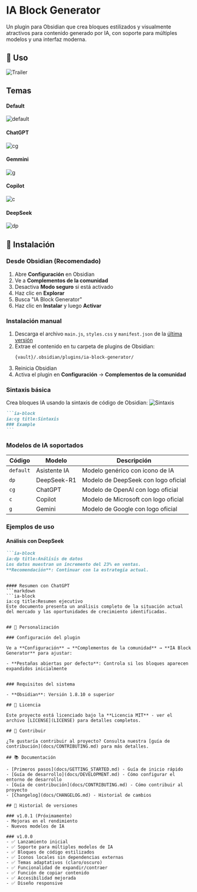 # IA Block Generator

Un plugin para Obsidian que crea bloques estilizados y visualmente atractivos para contenido generado por IA, con soporte para múltiples modelos y una interfaz moderna.

## 📖 Uso
![Trailer](https://github.com/user-attachments/assets/90ba11fa-594e-4191-b68b-644885c8f703)

## Temas
#### Default
![default](https://github.com/user-attachments/assets/8cf9d104-0129-4f7b-a205-ad0354cbb2ee)
#### ChatGPT
![cg](https://github.com/user-attachments/assets/ef8494a2-8052-4200-b633-eb70d3c92aa0)
#### Gemmini
![g](https://github.com/user-attachments/assets/fdf4132f-db78-4b6c-a682-f822251ac529)
#### Copilot
![c](https://github.com/user-attachments/assets/7cfb1f48-f639-4171-b990-ca1e80ebeeb9)
#### DeepSeek
![dp](https://github.com/user-attachments/assets/fc555e7b-61ad-4573-8f2a-03600d5a86ea)

## 🚀 Instalación

### Desde Obsidian (Recomendado)
1. Abre **Configuración** en Obsidian
2. Ve a **Complementos de la comunidad**
3. Desactiva **Modo seguro** si está activado
4. Haz clic en **Explorar**
5. Busca "IA Block Generator"
6. Haz clic en **Instalar** y luego **Activar**

### Instalación manual
1. Descarga el archivo `main.js`, `styles.css` y `manifest.json` de la [última versión](https://github.com/ralf52/Ia-Block/releases)
2. Extrae el contenido en tu carpeta de plugins de Obsidian:
   ```
   {vault}/.obsidian/plugins/ia-block-generator/
   ```
3. Reinicia Obsidian
4. Activa el plugin en **Configuración** → **Complementos de la comunidad**



### Sintaxis básica

Crea bloques IA usando la sintaxis de código de Obsidian:
![Sintaxis](https://github.com/user-attachments/assets/2623d568-e1d1-4fe6-81fa-56695a805b1e)

````markdown
```ia-block
ia:cg title:Sintaxis
### Example
```
````

### Modelos de IA soportados

| Código | Modelo | Descripción |
|--------|--------|-------------|
| `default` | Asistente IA | Modelo genérico con icono de IA |
| `dp` | DeepSeek-R1 | Modelo de DeepSeek con logo oficial |
| `cg` | ChatGPT | Modelo de OpenAI con logo oficial |
| `c` | Copilot | Modelo de Microsoft con logo oficial |
| `g` | Gemini | Modelo de Google con logo oficial |

### Ejemplos de uso

#### Análisis con DeepSeek
```markdown
```ia-block
ia:dp title:Análisis de datos
Los datos muestran un incremento del 23% en ventas.
**Recomendación**: Continuar con la estrategia actual.
```
```

#### Resumen con ChatGPT
```markdown
```ia-block
ia:cg title:Resumen ejecutivo
Este documento presenta un análisis completo de la situación actual
del mercado y las oportunidades de crecimiento identificadas.
```
```

## 🎨 Personalización

### Configuración del plugin

Ve a **Configuración** → **Complementos de la comunidad** → **IA Block Generator** para ajustar:

- **Pestañas abiertas por defecto**: Controla si los bloques aparecen expandidos inicialmente


### Requisitos del sistema

- **Obsidian**: Versión 1.8.10 o superior

## 📝 Licencia

Este proyecto está licenciado bajo la **Licencia MIT** - ver el archivo [LICENSE](LICENSE) para detalles completos.

## 🤝 Contribuir

¿Te gustaría contribuir al proyecto? Consulta nuestra [guía de contribución](docs/CONTRIBUTING.md) para más detalles.

## 📚 Documentación

- [Primeros pasos](docs/GETTING_STARTED.md) - Guía de inicio rápido
- [Guía de desarrollo](docs/DEVELOPMENT.md) - Cómo configurar el entorno de desarrollo
- [Guía de contribución](docs/CONTRIBUTING.md) - Cómo contribuir al proyecto
- [Changelog](docs/CHANGELOG.md) - Historial de cambios

## 🔄 Historial de versiones

### v1.0.1 (Próximamente)
- Mejoras en el rendimiento
- Nuevos modelos de IA

### v1.0.0
- ✅ Lanzamiento inicial
- ✅ Soporte para múltiples modelos de IA
- ✅ Bloques de código estilizados
- ✅ Iconos locales sin dependencias externas
- ✅ Temas adaptativos (claro/oscuro)
- ✅ Funcionalidad de expandir/contraer
- ✅ Función de copiar contenido
- ✅ Accesibilidad mejorada
- ✅ Diseño responsive
